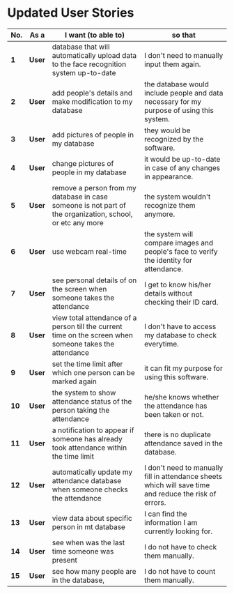 # Updated User Stories 
| No. | As a | I want (to able to) | so that |
| --- | ---- | ------------------- |-------- |
| **1** | **User** | database that will automatically upload data to the face recognition system up-to-date  |I don't need to manually input them again. |
| **2** | **User** | add people's details and make modification to my database |the database would include people and data necessary for my purpose of using this system. |
| **3** | **User** | add pictures of people in my database |they would be recognized by the software.|
| **4** | **User** | change pictures of people in my database |it would be up-to-date in case of any changes in appearance. |
| **5** | **User** | remove a person from my database in case someone is not part of the organization, school, or etc any more | the system wouldn't recognize them anymore. |
| **6** | **User** | use webcam real-time | the system will compare images and people's face to verify the identity for attendance. |
| **7** | **User** | see personal details of on the screen when someone takes the attendance | I get to know his/her details without checking their ID card. |
| **8** | **User** | view total attendance of a person till the current time on the screen when someone takes the attendance |I don't have to access my database to check everytime. |
| **9** | **User** | set the time limit after which one person can be marked again |it can fit my purpose for using this software. |
| **10**| **User** | the system to show attendance status of the person taking the attendance |he/she knows whether the attendance has been taken or not. |
| **11**| **User** | a notification to appear if someone has already took attendance within the time limit | there is no duplicate attendance saved in the database. |
| **12**| **User** | automatically update my attendance database when someone checks the attendance |I don't need to manually fill in attendance sheets which will save time and reduce the risk of errors. |
| **13**| **User** | view data about specific person in mt database |I can find the information I am currently looking for. |
| **14**| **User** | see when was the last time someone was present |I do not have to check them manually. |
| **15**| **User** | see how many people are in the database, | I do not have to count them manually. |
